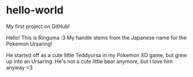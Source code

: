 # hello-world
My first project on GitHub!

Hello!  This is Ringuma :3 My handle stems from the Japanese name for the Pokemon Ursaring!

He started off as a cute little Teddyursa in my Pokemon XD game, but grew up into an Ursaring.
He's not a cute little bear anymore, but I love him anyway <3
